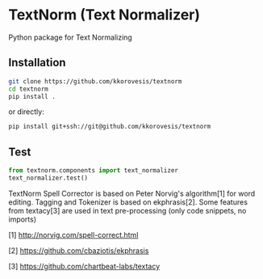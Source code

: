 #  TextNorm (Text Normalizer)

Python package for Text Normalizing

## Installation

```bash
git clone https://github.com/kkorovesis/textnorm
cd textnorm
pip install .

```
or directly:
```bash
pip install git+ssh://git@github.com/kkorovesis/textnorm
```

## Test

```python
from textnorm.components import text_normalizer
text_normalizer.test()
```


TextNorm Spell Corrector is based on Peter Norvig's algorithm[1] for word editing. Tagging and Tokenizer
is based on ekphrasis[2]. Some features from textacy[3] are used in text pre-processing (only code snippets, no imports)

 [1] http://norvig.com/spell-correct.html

 [2] https://github.com/cbaziotis/ekphrasis

 [3] https://github.com/chartbeat-labs/textacy

